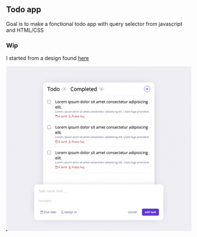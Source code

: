 ## Todo app

Goal is to make a fonctional todo app with query selector from javascript and HTML/CSS

### Wip

I started from a design found [here](https://dribbble.com/shots/18115059-LaunchPad-Todo)

![Screenshot](./img/wip.png)
